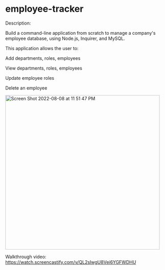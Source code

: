# employee-tracker

Description: 

Build a command-line application from scratch to manage a company's employee database, using Node.js, Inquirer, and MySQL.

This application allows the user to:

Add departments, roles, employees

View departments, roles, employees

Update employee roles

Delete an employee

<img width="483" alt="Screen Shot 2022-08-08 at 11 51 47 PM" src="https://user-images.githubusercontent.com/101169251/183583911-ac7b9215-de4b-4302-b884-cb38a4824d1e.png">

Walkthrough video: https://watch.screencastify.com/v/QL2sIwgU8Vei6YGFWDHU

